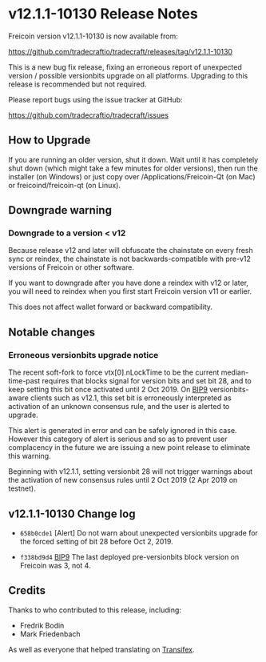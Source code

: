 v12.1.1-10130 Release Notes
===========================

Freicoin version v12.1.1-10130 is now available from:

  https://github.com/tradecraftio/tradecraft/releases/tag/v12.1.1-10130

This is a new bug fix release, fixing an erroneous report of unexpected version / possible versionbits upgrade on all platforms.  Upgrading to this release is recommended but not required.

Please report bugs using the issue tracker at GitHub:

  https://github.com/tradecraftio/tradecraft/issues

How to Upgrade
--------------

If you are running an older version, shut it down. Wait until it has completely shut down (which might take a few minutes for older versions), then run the installer (on Windows) or just copy over /Applications/Freicoin-Qt (on Mac) or freicoind/freicoin-qt (on Linux).

Downgrade warning
-----------------

### Downgrade to a version < v12

Because release v12 and later will obfuscate the chainstate on every fresh sync or reindex, the chainstate is not backwards-compatible with pre-v12 versions of Freicoin or other software.

If you want to downgrade after you have done a reindex with v12 or later, you will need to reindex when you first start Freicoin version v11 or earlier.

This does not affect wallet forward or backward compatibility.

Notable changes
---------------

### Erroneous versionbits upgrade notice

The recent soft-fork to force vtx[0].nLockTime to be the current median-time-past requires that blocks signal for version bits and set bit 28, and to keep setting this bit once activated until 2 Oct 2019.  On [BIP9][] versionbits-aware clients such as v12.1, this set bit is erroneously interpreted as activation of an unknown consensus rule, and the user is alerted to upgrade.

This alert is generated in error and can be safely ignored in this case.  However this category of alert is serious and so as to prevent user complacency in the future we are issuing a new point release to eliminate this warning.

Beginning with v12.1.1, setting versionbit 28 will not trigger warnings about the activation of new consensus rules until 2 Oct 2019 (2 Apr 2019 on testnet).

[BIP9]: https://github.com/bitcoin/bips/blob/master/bip-0009.mediawiki

v12.1.1-10130 Change log
------------------------

- `658b0cde1` [Alert]
  Do not warn about unexpected versionbits upgrade for the forced setting of bit 28 before Oct 2, 2019.

- `f338bd9d4` [BIP9]
  The last deployed pre-versionbits block version on Freicoin was 3, not 4.

Credits
-------

Thanks to who contributed to this release, including:

- Fredrik Bodin
- Mark Friedenbach

As well as everyone that helped translating on [Transifex](https://www.transifex.com/tradecraft/freicoin-1/).
